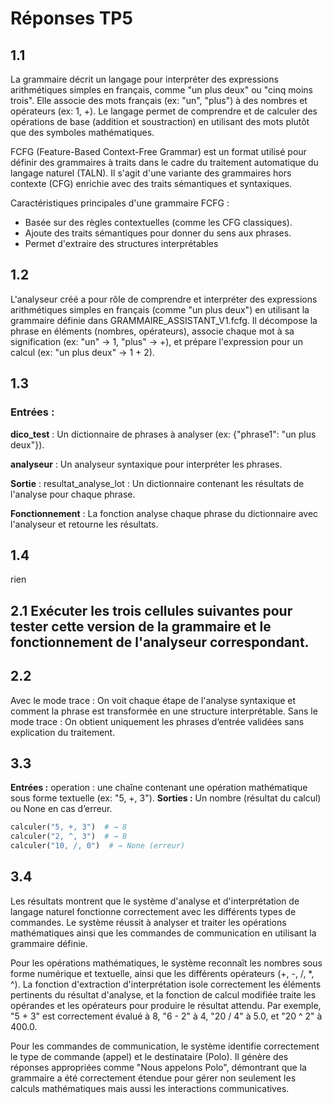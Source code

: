 # Réponses TP5
## 1.1
La grammaire décrit un langage pour interpréter des expressions arithmétiques simples en français, comme "un plus deux" ou "cinq moins trois". Elle associe des mots français (ex: "un", "plus") à des nombres et opérateurs (ex: 1, +). Le langage permet de comprendre et de calculer des opérations de base (addition et soustraction) en utilisant des mots plutôt que des symboles mathématiques.

FCFG (Feature-Based Context-Free Grammar) est un format utilisé pour définir des grammaires à traits dans le cadre du traitement automatique du langage naturel (TALN). Il s'agit d'une variante des grammaires hors contexte (CFG) enrichie avec des traits sémantiques et syntaxiques.

Caractéristiques principales d'une grammaire FCFG :
- Basée sur des règles contextuelles (comme les CFG classiques).
- Ajoute des traits sémantiques pour donner du sens aux phrases.
- Permet d'extraire des structures interprétables
## 1.2
L'analyseur créé a pour rôle de comprendre et interpréter des expressions arithmétiques simples en français (comme "un plus deux") en utilisant la grammaire définie dans GRAMMAIRE_ASSISTANT_V1.fcfg. Il décompose la phrase en éléments (nombres, opérateurs), associe chaque mot à sa signification (ex: "un" → 1, "plus" → +), et prépare l'expression pour un calcul (ex: "un plus deux" → 1 + 2).
## 1.3
### Entrées :
**dico_test** :
Un dictionnaire de phrases à analyser (ex: {"phrase1": "un plus deux"}).

**analyseur** :
Un analyseur syntaxique pour interpréter les phrases.

**Sortie** :
resultat_analyse_lot :
Un dictionnaire contenant les résultats de l'analyse pour chaque phrase.

**Fonctionnement** :
La fonction analyse chaque phrase du dictionnaire avec l'analyseur et retourne les résultats.
## 1.4
rien
## 2.1 Exécuter les trois cellules suivantes pour tester cette version de la grammaire et le fonctionnement de l'analyseur correspondant.

## 2.2
Avec le mode trace : On voit chaque étape de l'analyse syntaxique et comment la phrase est transformée en une structure interprétable.
Sans le mode trace : On obtient uniquement les phrases d’entrée validées sans explication du traitement.
## 3.3
**Entrées :**
operation : une chaîne contenant une opération mathématique sous forme textuelle (ex: "5, +, 3").
**Sorties :**
Un nombre (résultat du calcul) ou None en cas d’erreur.
```python
calculer("5, +, 3")  # → 8  
calculer("2, ^, 3")  # → 8  
calculer("10, /, 0")  # → None (erreur)  
```
## 3.4
Les résultats montrent que le système d'analyse et d'interprétation de langage naturel fonctionne correctement avec les différents types de commandes. Le système réussit à analyser et traiter les opérations mathématiques ainsi que les commandes de communication en utilisant la grammaire définie.

Pour les opérations mathématiques, le système reconnaît les nombres sous forme numérique et textuelle, ainsi que les différents opérateurs (+, -, /, *, ^). La fonction d'extraction d'interprétation isole correctement les éléments pertinents du résultat d'analyse, et la fonction de calcul modifiée traite les opérandes et les opérateurs pour produire le résultat attendu. Par exemple, "5 + 3" est correctement évalué à 8, "6 - 2" à 4, "20 / 4" à 5.0, et "20 ^ 2" à 400.0.

Pour les commandes de communication, le système identifie correctement le type de commande (appel) et le destinataire (Polo). Il génère des réponses appropriées comme "Nous appelons Polo", démontrant que la grammaire a été correctement étendue pour gérer non seulement les calculs mathématiques mais aussi les interactions communicatives.